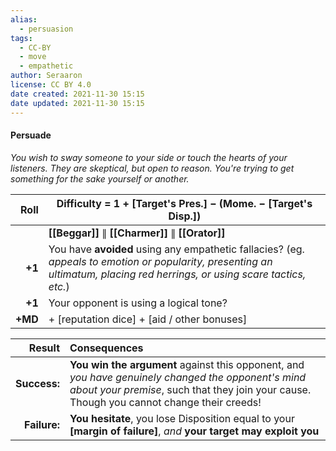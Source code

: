 ```yaml
---
alias:
  - persuasion
tags:
  - CC-BY
  - move
  - empathetic
author: Seraaron
license: CC BY 4.0
date created: 2021-11-30 15:15
date updated: 2021-11-30 15:15
---
```


#### Persuade

_You wish to sway someone to your side or touch the hearts of your listeners. They are skeptical, but open to reason. You're trying to get something for the sake yourself or another._

|    Roll | Difficulty = 1 + [Target's Pres.] − (Mome. − [Target's Disp.])                                                                                                          |
| -------:| -------------------------------------------------------------------------------------------------------------------------------------------------------------------------- |
|         | **[[Beggar]]** ∥ **[[Charmer]]** ∥ **[[Orator]]**                                                                                                                          |
|  **+1** | You have **avoided** using any empathetic fallacies? (eg. _appeals to emotion or popularity, presenting an ultimatum, placing red herrings, or using scare tactics, etc._) |
|  **+1** | Your opponent is using a logical tone?                                                                                                               |
| **+MD** | + [reputation dice] + [aid / other bonuses]                                                                                                                                |

|       Result | Consequences                                                                                                                                              |
| ------------:|:--------------------------------------------------------------------------------------------------------------------------------------------------------- |
| **Success:** | **You win the argument** against this opponent, and _you have genuinely changed  the opponent's mind about your premise_, such that they join your cause. Though you cannot change their creeds! |
| **Failure:** | **You hesitate**, you lose Disposition equal to your **[margin of failure]**, _and_ **your target may exploit you**                                           |
